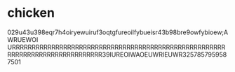 # chicken

029u43u398eqr7h4oiryewuiruf3oqtgfureoilfybueisr43b98bre9owfybioew;A WRUEWOI                                    URRRRRRRRRRRRRRRRRRRRRRRRRRRRRRRRRRRRRRRRRRRRRRRRRRRRRRRRRRRRRRRRRRRRRRRRRRRRRR39IUREOIWAOEUWRIEUWR3257857959587501